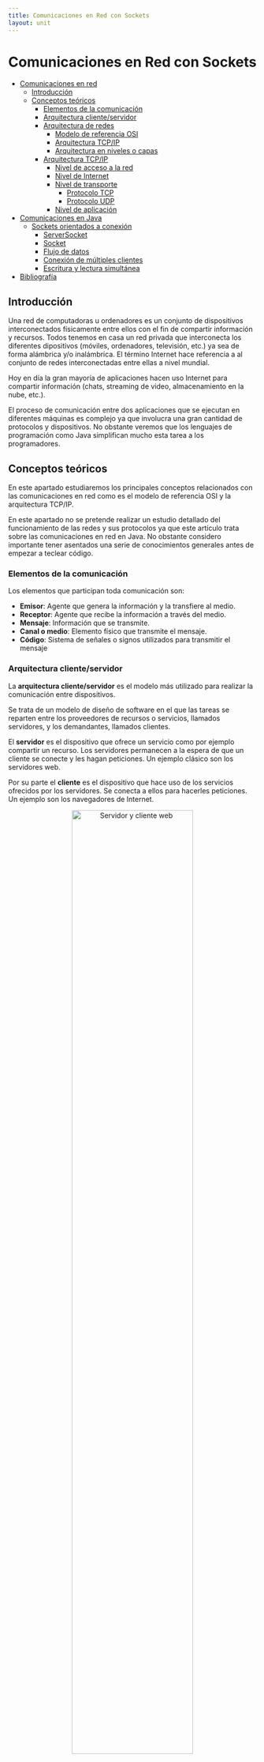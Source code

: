 ```yaml
---
title: Comunicaciones en Red con Sockets
layout: unit
---
```


# Comunicaciones en Red con Sockets

- [Comunicaciones en red](#comunicaciones-en-red)
  - [Introducción](#introducción)
  - [Conceptos teóricos](#conceptos-teóricos)
    - [Elementos de la comunicación](#elementos-de-la-comunicación)
    - [Arquitectura cliente/servidor](#arquitectura-clienteservidor)
    - [Arquitectura de redes](#arquitectura-de-redes)
      - [Modelo de referencia OSI](#modelo-de-referencia-osi)
      - [Arquitectura TCP/IP](#arquitectura-tcpip)
      - [Arquitectura en niveles o capas](#arquitectura-en-niveles-o-capas)
    - [Arquitectura TCP/IP](#arquitectura-tcpip-1)
      - [Nivel de acceso a la red](#nivel-de-acceso-a-la-red)
      - [Nivel de Internet](#nivel-de-internet)
      - [Nivel de transporte](#nivel-de-transporte)
        - [Protocolo TCP](#protocolo-tcp)
        - [Protocolo UDP](#protocolo-udp)
      - [Nivel de aplicación](#nivel-de-aplicación)
- [Comunicaciones en Java](#comunicaciones-en-java)
  - [Sockets orientados a conexión](#sockets-orientados-a-conexión)
    - [ServerSocket](#serversocket)
    - [Socket](#socket)
    - [Flujo de datos](#flujo-de-datos)
    - [Conexión de múltiples clientes](#conexión-de-múltiples-clientes)
    - [Escritura y lectura simultánea](#escritura-y-lectura-simultanea)
- [Bibliografía](#bibliografía)
  
## Introducción

Una red de computadoras u ordenadores es un conjunto de dispositivos interconectados físicamente entre ellos con el fin de compartir información y recursos. Todos tenemos en casa un red privada que interconecta los diferentes dipositivos (móviles, ordenadores, televisión, etc.) ya sea de forma alámbrica y/o inalámbrica. El término Internet hace referencia a al conjunto de redes interconectadas entre ellas a nivel mundial.

Hoy en día la gran mayoría de aplicaciones hacen uso Internet para compartir información (chats, streaming de video, almacenamiento en la nube, etc.). 

El proceso de comunicación entre dos aplicaciones que se ejecutan en diferentes máquinas es complejo ya que involucra una gran cantidad de protocolos y dispositivos. No obstante veremos que los lenguajes de programación como Java simplifican mucho esta tarea a los programadores.

## Conceptos teóricos

En este apartado estudiaremos los principales conceptos relacionados con las comunicaciones en red como es el modelo de referencia OSI y la arquitectura TCP/IP.

En este apartado no se pretende realizar un estudio detallado del funcionamiento de las redes y sus protocolos ya que este artículo trata sobre las comunicaciones en red en Java. No obstante considero importante tener asentados una serie de conocimientos generales antes de empezar a teclear código.

### Elementos de la comunicación

Los elementos que participan toda comunicación son:
- **Emisor**: Agente que genera la información y la transfiere al medio.
- **Receptor**: Agente que recibe la información a través del medio.
- **Mensaje**: Información que se transmite.
- **Canal o medio**: Elemento físico que transmite el mensaje.
- **Código**: Sistema de señales o signos utilizados para transmitir el mensaje

### Arquitectura cliente/servidor

La **arquitectura cliente/servidor** es el modelo más utilizado para realizar la comunicación entre dispositivos.

Se trata de un modelo de diseño de software en el que las tareas se reparten entre los proveedores de recursos o servicios, llamados servidores, y los demandantes, llamados clientes.

El **servidor** es el dispositivo que ofrece un servicio como por ejemplo compartir un recurso. Los servidores permanecen a la espera de que un cliente se conecte y les hagan peticiones. Un ejemplo clásico son los servidores web.

Por su parte el **cliente** es el dispositivo que hace uso de los servicios ofrecidos por los servidores. Se conecta a ellos para hacerles peticiones. Un ejemplo son los navegadores de Internet.

<div style="text-align: center">
<img src="./img/img1.png" alt="Servidor y cliente web" min-width=200px width="70%">
</div>

### Arquitectura de redes

A finales de los años 70 los fabricantes desarrollaban diferentes dispositivos para crear redes privadas. En aquella época no se pensaba en la compatibilidad de hardware y software entre fabricantes por lo que los dispositivos solo funcionaban si se conectaban a otros dispositivos del mismo fabricante.

#### Modelo de referencia OSI

En 1983 la Organización Internacional de Estándares ISO (International Organization for Standardization) desarrolla el modelo de Interconexión de Sistemas Abiertos **OSI (Open Systems Interconnection)** con el que pretendían normalizar la comunicación entre dispositivos.

OSI es un modelo conceptual, esto quiere decir que ofrece los fundamentos de diseño, pero no define sus protocolos. Estructura el proceso de comunicación en siete niveles o capas que interaccionan entre sí. 

> Un **protocolo** es un sistema de reglas que permiten que dos o más dispositivos se comuniquen entre ellos.

#### Arquitectura TCP/IP

Desde finales de los años 70, esto es varios años antes del desarrollo del modelo OSI, la Agencia de Proyectos de Investigación Avanzados de Defensa  (DARPA) perteneciente al Departamento de Defensa de los Estados Unidos había estado trabajando en la red ARPANET con el objetivo de interconectar diferentes instituciones académicas de Estados Unidos. ARPANET hacía uso de una arquitectura de protocolos denominada **arquitectura TCP/IP** que acabó imponiéndose al modelo OSI.

> [Breve historia de cómo TCP/IP se impuso a OSI (Parte 1)](https://www.javiergarzas.com/2013/09/tcpip-se-impuso-a-osi-1.html)
>
> [Breve historia de cómo TCP/IP se impuso a OSI (Parte 2)](https://www.javiergarzas.com/2013/09/tcpip-se-impuso-a-osi-2.html)

#### Arquitectura en niveles o capas

Tanto el modelo OSI como la arquitectura TCP/IP se basan en niveles o capas. Cada capa proporciona servicios a la capa contigua superior y utiliza los servicios que le presta la capa contigua inferior. De esta forma el problema de comunicar dos dispositivos se divide en subproblemas más pequeños y por tanto más manejables.

> [¿Por qué estructurar la arquitectura en niveles o capas?](./res/modelo_niveles.pdf)

### Arquitectura TCP/IP

La arquitectura TCP/IP está compuesta por cuatro niveles: aplicación, transporte, Internet y acceso a la red.

Al enviar datos cada nivel añade una serie de cabeceras a los datos. Dicha cabecera incluye información relevante para los protocolos del propio nivel. Al recibir los datos estas cabeceras se van quitando.

<div style="text-align: center">
<img src="./img/img2.gif" alt="Cabeceras de los datos" min-width=200px width="70%">
</div>

#### Nivel de acceso a la red

La principal función de este nivel es transformar la información recibida del nivel superior (nivel de Internet) en señales que puedan ser transmitidas a través del medio físico. También se encarga del proceso inverso, es decir, a partir de las señales recibidas reconstruir la información original y transferirla al nivel de Internet.

Este nivel permite la comunicación entre dos máquinas que estén conectadas directamente. Hoy en día esta conexión generalmente se realiza a través de un switch. Es en este nivel en el que se implementa el direccionamiento físico mediante el uso de direcciones MAC. En las cabeceras de las tramas de este nivel se incluye la dirección MAC de origen y destino.

#### Nivel de Internet

El nivel de Internet permite el envío de datos desde un dispositivo origen a un dispositivo destino a través de diferentes redes interconectadas por routers o encaminadores. El principal protocolo de este nivel es el **protocolo IP** que se caracteriza por:

- Ser un protocolo no orientado a conexión, esto significa que los datos se transmiten sin necesidad de anunciar previamente que se van a enviar o requerir que se acepte la conexión.
- La entrega de datos es no confiable, nada asegura que vayan a llegar.
- Solo proporciona mecanismos de detección de errores en sus cabeceras, no asegura que los datos del cuerpo del mensaje vayan a llegar bien.
- Hace uso de las direcciones IP para identificar las interfaces (dispositivos que se pueden comunicar).
- Mediante mecanismos de enrutamiento se decide el camino que deben seguir los paquetes para llegar a su destino.

La direcciones IP están compuestas por 32 bits que permiten identificar de forma única una interfaz de red. Las cabeceras de los datagramas IP incluyen la dirección IP de origen y las direcciones IP de destino.

#### Nivel de transporte

Mientras que el nivel de Internet permite que un datagrama llegue desde un dispositivo origen a otro que puede estar al otro lado del mundo, el nivel de transporte se encarga de entregar la información a la aplicación correspondiente. De esta forma un mismo ordenador puede tener múltiples aplicaciones enviando y recibiendo datos desde/a diferentes fuentes/destinos. Pero, ¿Cómo puede saber la capa de transporte a qué aplicación debe entregar los datos?

El proceso de decidir a qué aplicación entregar los datos recibe el nombre de demultiplexación. Para llevarlo a cabo se hace uso de los puertos, números que permiten identificar el origen/destino entre aplicaciones.

El puerto de origen y destino es uno de los datos que se incluyen en la cabecera del segmento. Se utilizan 16 bits para el puerto de origen y otros 16 para el puerto de destino. Por tanto existen 65536 puertos, que van del 0 al 65535. Los puertos inferiores al 1024 son los puertos bien conocidos y están reservados para el sistema operativo y usados por "protocolos bien conocidos". Por ejemplo, el puerto 21 es utilizado por los servidores FTP y el 80 por los servidores web.

Los protocolos de este nivel son **TCP (Transmission Control Protocol)** y **UDP (User Datagram Protocol)**.

##### Protocolo TCP

Este nivel se encarga de que los paquetes lleguen en secuencia y sin errores desde la aplicación de origen hasta la aplicación de destino. Las principales características del protocolo son:
- Es un protocolo orientado a la conexión.
- Demultiplexa los datos.
- Asegura el orden de los segmentos  y que los datos llegan a su destino.
- Asegura que llegan sin errores. 
- Evita la saturación de la red (control de flujo).

##### Protocolo UDP

Las principales características del protocolo son:
- Es un protocolo no orientado a la conexión.
- Demultiplexa los datos.
- No asegura que los datos lleguen a su destino.
- No asegura que lleguen sin errores. 
- No lleva a cabo control de flujo.

#### Nivel de aplicación

Este es el nivel más alto y en él encontramos los protocolos que  utilizan las aplicaciones para comunicarse entre ellas. Algunos de estos protocolos son HTTP, FTP, IMAP, SMTP o DNS.

> El navegador web utiliza un protocolo de la capa o nivel de aplicación llamado HTTP.

A continuación, se muestra un ejemplo de mensaje HTTP que podría enviar un servidor web a un cliente como respuesta a una petición.

```
HTTP/1.1 200 OK
Date: Mon, 27 Jul 2009 12:28:53 GMT
Server: Apache/2.2.14 (Win32)
Last-Modified: Wed, 22 Jul 2009 19:15:56 GMT
Content-Length: 88
Content-Type: text/html
<html>
<body>
<h1>Hello, World!</h1>
</body>
</html>
```

Este mensaje se compone de una cabecera:

```
HTTP/1.1 200 OK
Date: Mon, 27 Jul 2009 12:28:53 GMT
Server: Apache/2.2.14 (Win32)
Last-Modified: Wed, 22 Jul 2009 19:15:56 GMT
Content-Length: 88
Content-Type: text/html
```

Que incluye información relativa a la fecha y hora en la que se envió el mensaje, la longitud del cuerpo del mensaje y su tipo, etc.

Por otro lado tenemos el cuerpo:

```
<html>
<body>
<h1>Hello, World!</h1>
</body>
</html>
```
Que incluye el contenido del mensaje, en este caso un documento HTML.

# Comunicaciones en Java

En el paquete *java.net* encontramos clases e interfaces que nos facilitan el desarrollo de aplicaciones que se comuniquen a través de la red. En particular nos centraremos en las clases que permiten trabajar con *sockets*.

Los **sockets** son conectores o interfaces finales de entrada/salida de datos que permiten la comunicación entre procesos. Se trata de un concepto abstracto, aunque hablemos de conector o interfaz no se trata de un elemento hardware o físico sino de un elemento software o lógico.

Los sockets se identifican mediante el número de puerto. Para que el cliente pueda realizar la petición de conexión al servidor, a parte de la IP del servidor, debe conocer el número de puerto en el que permanece a la escucha.

Por eso los servidores hacen uso de los números de puertos bien conocidos. Por ejemplo, si queremos hacer una petición a un servidor web lo normal es que debamos hacerlo al puerto 80 (puerto utilizado por el protocolo HTTP).

Una vez el cliente realiza una petición de conexión al servidor, si este la acepta, el servidor crea un nuevo socket con un puerto diferente a través del cual seguirá respondiendo a las peticiones del cliente. De esta forma se libera el puerto original para seguir aceptando nuevas peticiones de conexión.

Es importante tener claro que los sockets se encuentran en el nivel de transporte de la arquitectura TCP/IP y es por ello por lo que podemos hacer uso de sockets orientados a conexión (TCP) o no orientados a conexión (UDP).

## Sockets orientados a conexión

Las clases que se utilizan para realizar conexiones orientadas a conexión bajo el protocolo TCP son *ServerSocket* y *Socket*.

### ServerSocket

La clase *ServerSocket* permite crear el socket del extremo correspondiente al servidor. Los principales métodos que tenemos que conocer son:

| Método | Descripción |
|---|---|
|ServerSocket(int port)|Constructor en el que se le indica el número de puerto en el que el servidor permanecerá a la escucha.|
|Socket accept()|Hace que el servidor espere la conexión de un cliente. Hasta que no solicite conexión un cliente el hilo de ejecución quedará detenido (se dice que la llamada es bloqueante). Una vez se conecte el cliente el método devolverá un objeto de tipo *Socket* que permite la comunicación con el cliente.|
|close()|Cierra el *ServerSocket*|

Todos estos métodos pueden lanzar la excepción *IOException*.

Para crear un servidor instanciaremos la clase *ServerSocket* indicando el puerto en el que permaneceremos a la espera.

````java
ServerSocket server = new ServerSocket(1234);
````

Para recibir conexiones llamaremos al método *accept*, método que bloqueará el hilo en el que se ejecute hasta que un cliente se conecte con el servidor.

````java
Socket conexionCliente = server.accept();
````
Como podemos ver, el método *accept* devuelve una instancia de la clase *Socket* que representa el extremo de la comunicación, en este caso del lado servidor, al que se ha conectado el cliente. A continuación, estudiaremos en detalle la clase *Socket*.

### Socket

La clase *Socket* representa un extremo de la comunicación. Hemos visto que mediante el método *accept* de la clase *ServerSocket* obtendremos instancias de *Socket** que representan el extremo del lado del servidor a los que están conectados los clientes.

También podemos instanciar la clase *Socket* para crear el extremo del lado cliente conectarlos al cliente.

Los principales métodos que tenemos que conocer son:

| Método | Descripción |
|---|---|
|Socket(String host, int port)|Crea un *Socket* y lo conecta al *host* y puerto indicados.|
|InputStream getInputStream()|Devuelve un objeto de tipo *InputStream* que permite leer *bytes* desde el *socket*.|
|OutputStream getOutputStream()|Devuelve un objeto de tipo *OutputStream* que permite escribir *bytes* sobre el *socket*.|
|close()|Cierra el *socket*.|

Así pues, crear un cliente que se conecte a un servidor es tan simple como instanciar la clase *Socket* indicando la dirección IP y puerto del servidor.

````java
Socket cliente = new Socket("127.0.0.1", 1234);
````

### Flujo de datos

Anteriormente hemos visto que los métodos *getInputStream()* y *getOutputStream()* permiten obtener el flujo de entrada (lo que se recibe) y salida (lo que se envía) de un *socket*. El problema es que las clases *InputStream* y *OutputStream* solo permiten leer y escribir *bytes*, lo que puede resultar muy tedioso.

Por eso utilizaremos la clase *DataInputStream* y *DataOutputStream* que proveen métodos para realizar la lectura y escritura de texto y tipos de *Java* mediante los métodos *readInt()*, *readDouble()*, *readLine()*, *readUTF()* y *writeInt()*, *writeDouble()*, *writeUTF()* respectivamente.

**Ejemplo 1**

A continuación, se muestra la implementación de un servidor y un cliente de forma que el servidor envía en primer lugar información al cliente y a continuación es el cliente quien envía información al servidor.

````java
public class Servidor {

    public static void main(String[] args) {
        try {
            System.out.println("---SERVIDOR---");
            ServerSocket server = new ServerSocket(1234);
            System.out.println("Esperando conexión de un cliente...");
            Socket conexionCliente = server.accept(); // Esperamos que se conecte un cliente
            System.out.println("¡Cliente conectado!"); // Se ha conectado un cliente
            // El socket conexionCliente es el extremo que nos permite comunicarnos con el cliente
            // Obtenemos los flujos de entrada y salida
            InputStream entrada = conexionCliente.getInputStream();
            OutputStream salida = conexionCliente.getOutputStream();

            // Obtenemos los flujos de datos
            DataInputStream flujoEntrada = new DataInputStream(entrada);
            DataOutputStream flujoSalida = new DataOutputStream(salida);

            // Enviamos datos al cliente
            System.out.println("Envío información al cliente...");
            flujoSalida.writeUTF("¡Hola! Soy el servidor");

            // Recibimos datos del cliente
            System.out.println("Y espero una respuesta...");
            String lineaRecibida = flujoEntrada.readUTF();

            System.out.println("El mensaje recibido es: " + lineaRecibida);

            // Cerramos conexiones
            conexionCliente.close();
            server.close();

        } catch (IOException e) {
            e.printStackTrace();
        }
    }
}

````

````java
public class Cliente {
    public static void main(String[] args) {
        try {
            System.out.println("---CLIENTE---");
            Socket cliente = new Socket("localhost", 1234); // Conectamos al servidor
            // Obtenemos los flujos de entrada y salida
            InputStream entrada = cliente.getInputStream();
            OutputStream salida = cliente.getOutputStream();

            // Obtenemos los flujos de datos
            DataInputStream flujoEntrada = new DataInputStream(entrada);
            DataOutputStream flujoSalida = new DataOutputStream(salida);

            // Recibimos datos del servidor
            System.out.println("Espero el saludo del servidor...");
            String lineaRecibida = flujoEntrada.readUTF();
            System.out.println("El mensaje recibido es: " + lineaRecibida);

            // Enviamos datos al servidor
            System.out.println("Envío información al servidor...");
            flujoSalida.writeUTF("¡Hola! Soy el cliente.");

            // Cerramos conexiones
            cliente.close();

        } catch (IOException e) {
            e.printStackTrace();
        }
    }
}
````

Hay que tener en cuenta que los métodos de lectura de los *streams* son bloqueantes. Esto quiere decir que si llamamos al método *readUTF()* y el *socket* no ha recibido información que leer, el hilo quedará bloqueado hasta recibir datos.

**Ejercicio 1**

Implementa un cliente y servidor de forma que el cliente pida al usuario que escriba líneas de texto. Las líneas se enviarán al servidor, quien las mostrará por pantalla. El cliente dejará de pedir líneas al usuario cuando escriba la palabra "fin". 

Ten en cuenta que la palabra "fin" debe enviarse al servidor para que éste no vuelva a esperar datos en su flujo de entrada.

A continuación, se muestra un ejemplo de ejecución.
````
---CLIENTE---
Escribe la línea de texto a enviar: hola
Envío información al servidor...
Escribe la línea de texto a enviar: esto
Envío información al servidor...
Escribe la línea de texto a enviar: es
Envío información al servidor...
Escribe la línea de texto a enviar: una
Envío información al servidor...
Escribe la línea de texto a enviar: prueba
Envío información al servidor...
Escribe la línea de texto a enviar: fin
Envío información al servidor...
Finalizando cliente
````
````
---SERVIDOR---
Esperando conexión de un cliente...
¡Cliente conectado!
El mensaje recibido es: hola
El mensaje recibido es: esto
El mensaje recibido es: es
El mensaje recibido es: una
El mensaje recibido es: prueba
Finalizando servidor
````

**Ejercicio 2**

Implementa un cliente y servidor de forma que el cliente pida al usuario que escriba números positivos. Los números se enviarán al servidor. Cuando el usuario escriba un número inferior o igual a 0 el servidor mostrará por pantalla la suma total de los números recibidos.

**Ejercicio 3**

Modifica el ejemplo 1 para que el servidor y el cliente se envíen texto de forma continuada y alternada hasta que alguno de los dos escriba la palabra "fin". Primero será el cliente el que enviará el texto introducido por el usuario al servidor, luego será el servidor quien envie texto al cliente y así sucesivamente hasta que uno de los dos escriba "fin".

A continuación, se muestra un ejemplo de ejecución.

````
---SERVIDOR---
Esperando conexión de un cliente...
¡Cliente conectado!
El mensaje recibido es: hola servidor
Escribe la línea de texto a enviar: hola cliente
Envío información al cliente...
Finalizando servidor
````

````
---CLIENTE---
Escribe la línea de texto a enviar: hola servidor
Envío información al servidor...
El mensaje recibido es: hola cliente
Escribe la línea de texto a enviar: fin
Envío información al servidor...
Finalizando cliente
````
### Conexión de múltiples clientes

Hasta ahora los servidores que hemos implementado solo han permitido la conexión de un cliente. Vamos a intentar encontrar la forma de conectar múltiples clientes.

**Ejemplo 2**

Imaginemos que queremos desarrollar el siguiente programa: Un servidor que admita la conexión de múltiples clientes. Los clientes lo único que harán será enviar mensajes hasta que el usuario escriba la palabra "fin". El servidor únicamente los mostrará por pantalla.

A continuación, se muestra una posible implementación tanto del servidor como del cliente:

```java
public class Servidor {

    public static void main(String[] args) {
        try {
            System.out.println("---SERVIDOR---");
            ServerSocket server = new ServerSocket(12345);

            while(true){ // Poner un while(true) no es la mejor práctica, pero se ha hecho así con el objeto de simplificar el código

                System.out.println("Esperando conexión del cliente...");
                Socket conexionCliente = server.accept();
                System.out.println("¡Cliente conectado!");

                // Obtenemos los flujos de entrada
                InputStream entrada = conexionCliente.getInputStream();
                DataInputStream flujoEntrada = new DataInputStream(entrada);

                String lineaRecibida  = "";
                // Recibimos datos del cliente hasta que nos envie fin
                while(!lineaRecibida.equals("fin")){
                    lineaRecibida = flujoEntrada.readUTF();
                    if(!lineaRecibida.equals("fin")){
                        System.out.println("El mensaje recibido es: " + lineaRecibida);
                    }
                }
                conexionCliente.close();
            }

        } catch (IOException e) {
            e.printStackTrace();
        }
    }
}
```

```java
public class Cliente {
    public static void main(String[] args) {
        try {
            System.out.println("---CLIENTE---");
            Socket cliente = new Socket("localhost", 12345); // Conectamos al servidor

            // Obtenemos los flujos salida
            OutputStream salida = cliente.getOutputStream();
            DataOutputStream flujoSalida = new DataOutputStream(salida);

            // Enviamos datos al servidor
            String mensaje = "";
            while(!mensaje.equals("fin")){
                Scanner sc = new Scanner(System.in);
                System.out.print("Escribe el mensaje a enviar: ");
                mensaje = sc.nextLine();
                flujoSalida.writeUTF(mensaje);
            }

            // Cerramos conexiones
            cliente.close();

        } catch (IOException e) {
            e.printStackTrace();
        }
    }
}
```
Si lanzamos el servidor y dos clientes* veremos que ocurre lo siguiente: hasta que el primer cliente que se conectó no envie la palabra "fin", es decir, hasta que no cierre la conexión, el servidor no recibirá los mensajes del segundo cliente.

Esto significa que con la implementación anterior el servidor no va a poder atender de forma concurrente a los diferentes clientes si no que lo hace de forma secuencial.

¿Cómo podemos hacer que el servidor atienda a todos los clientes de forma concurrente? La solución a este problema pasa por utilizar hilos. El servidor, cada vez que reciba la conexión de un cliente, debería lanzar un hilo. El hilo se encargará de gestionar la comunicación con el cliente. De esta forma aunque un hilo se quede bloqueado a la espera de recibir datos de un cliente, el resto de hilos podrán seguir trabajando de forma independiente.

> * Para ejecutar un mismo programa, en este caso _Cliente_, más de una vez, tenemos que cambiar la siguiente configuración en IntelliJ:
>
> En las versiones más recientes del programa la opción la encontraréis en _Run->Edit Configurations_, seleccionad la aplicación que queréis ejecutar múltiples veces (en este caso _Cliente_) y haced clic en "Modify options". Finalmente activa "Allow multiple instances".
>
> En versiones más antiguas del programa la opción la encontraréis en _Run->Edit Configurations_, seleccionad la aplicación que queréis ejecutar múltiples veces (en este caso _Cliente_) y haced clic on "Allow parallel run". 

**Ejercicio 4**

Implementa un servidor que permita la conexión de múltiples clientes. Cada vez que se conecte un cliente se creará un hilo encargado de recibir los datos del cliente y mostrarlos por pantalla. Los clientes lo que harán será pedir al usuario que escriba líneas de texto. El cliente dejará de pedir líneas al usuario cuando escriba la palabra "fin". En ese momento el cliente finalizará la conexión. 

### Escritura y lectura simultánea

En el ejercicio 3 implementamos un servidor que admitía la conexión de un cliente. El servidor recibía un mensaje del cliente y a continuación le respondía, esto se repetía hasta que el cliente o el servidor escribía la palabra "fin". El cliente actuaba del mismo modo.

La implementación tenía un inconveniente: ¿Qué ocurre si el cliente o el servidor quiere enviar dos o más mensajes seguidos? No es posible.

A continuación, se muestra un ejemplo de ejecución del servidor.

```
---SERVIDOR---
Esperando conexión de un cliente...
¡Cliente conectado!
El mensaje recibido es: hola
Escribe la línea de texto a enviar: hola cliente
Envío información al cliente...
```
Como vemos, el servidor ya ha recibido y enviado un mensaje al cliente y ahora se encuentra esperando la recepción del siguiente mensaje. Hasta que no lo reciba no va a poder enviarle el siguiente mensaje.

Es decir, el envío y recepción de mensajes no es concurrente. De nuevo, la solución a este problema pasa por utilizar hilos. El servidor, cada vez que reciba la conexión de un cliente, debería lanzar dos hilos: uno para la recepción y otro para el envío de información. El cliente debería hacer lo mismo.

**Ejercicio 5**

Modifica el ejercicio 3 para que, haciendo uso de hilos, se puedan enviar y recibir varios mensajes seguidos. La idea es que tanto el cliente como el servidor lancen dos hilos cada uno. Los hilos recibirán el _socket_ a partir del que crearán los flujos de entrada y salida.

# Bibliografía

- https://ioc.xtec.cat/materials/FP/Recursos/fp_dam_m09_/web/fp_dam_m09_htmlindex/index.html

- Martín, M. (2018). Programación de servicios y procesos. Madrid: Ibergarceta Publicaciones, S.L.